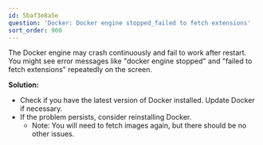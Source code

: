 ```yaml
---
id: 5baf3e8a5e
question: 'Docker: Docker engine stopped_failed to fetch extensions'
sort_order: 900
---
```


The Docker engine may crash continuously and fail to work after restart. You might see error messages like "docker engine stopped" and "failed to fetch extensions" repeatedly on the screen.

**Solution:**

- Check if you have the latest version of Docker installed. Update Docker if necessary.
- If the problem persists, consider reinstalling Docker.
  - Note: You will need to fetch images again, but there should be no other issues.